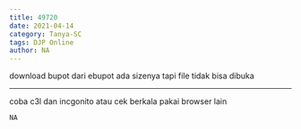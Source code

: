 ```yaml
---
title: 49720
date: 2021-04-14
category: Tanya-SC
tags: DJP Online
author: NA
---
```


download bupot dari ebupot ada sizenya tapi file tidak bisa dibuka

---

coba c3l dan incgonito atau cek berkala pakai browser lain

`NA`
